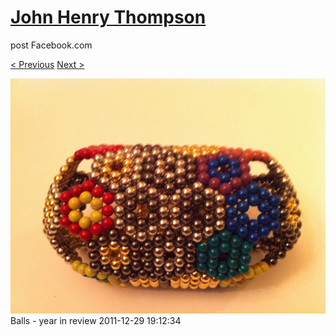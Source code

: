 # [John Henry Thompson](../README.md)
post Facebook.com

[< Previous](2011-12-29-2.md) [Next >](2011-12-29-4.md)

[![](../media/2011-12-29/Balls-year-in-review-2.jpg)](../README.md)
Balls - year in review
2011-12-29 19:12:34
